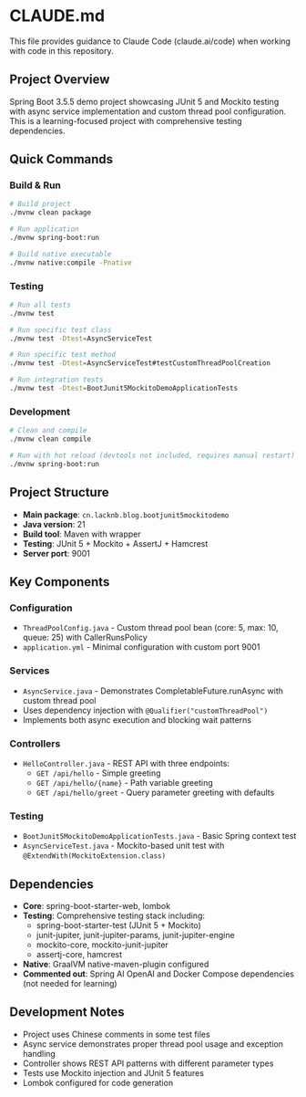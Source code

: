 # CLAUDE.md

This file provides guidance to Claude Code (claude.ai/code) when working with code in this repository.

## Project Overview
Spring Boot 3.5.5 demo project showcasing JUnit 5 and Mockito testing with async service implementation and custom thread pool configuration. This is a learning-focused project with comprehensive testing dependencies.

## Quick Commands

### Build & Run
```bash
# Build project
./mvnw clean package

# Run application
./mvnw spring-boot:run

# Build native executable
./mvnw native:compile -Pnative
```

### Testing
```bash
# Run all tests
./mvnw test

# Run specific test class
./mvnw test -Dtest=AsyncServiceTest

# Run specific test method
./mvnw test -Dtest=AsyncServiceTest#testCustomThreadPoolCreation

# Run integration tests
./mvnw test -Dtest=BootJunit5MockitoDemoApplicationTests
```

### Development
```bash
# Clean and compile
./mvnw clean compile

# Run with hot reload (devtools not included, requires manual restart)
./mvnw spring-boot:run
```

## Project Structure
- **Main package**: `cn.lacknb.blog.bootjunit5mockitodemo`
- **Java version**: 21
- **Build tool**: Maven with wrapper
- **Testing**: JUnit 5 + Mockito + AssertJ + Hamcrest
- **Server port**: 9001

## Key Components

### Configuration
- `ThreadPoolConfig.java` - Custom thread pool bean (core: 5, max: 10, queue: 25) with CallerRunsPolicy
- `application.yml` - Minimal configuration with custom port 9001

### Services
- `AsyncService.java` - Demonstrates CompletableFuture.runAsync with custom thread pool
- Uses dependency injection with `@Qualifier("customThreadPool")`
- Implements both async execution and blocking wait patterns

### Controllers
- `HelloController.java` - REST API with three endpoints:
  - `GET /api/hello` - Simple greeting
  - `GET /api/hello/{name}` - Path variable greeting
  - `GET /api/hello/greet` - Query parameter greeting with defaults

### Testing
- `BootJunit5MockitoDemoApplicationTests.java` - Basic Spring context test
- `AsyncServiceTest.java` - Mockito-based unit test with `@ExtendWith(MockitoExtension.class)`

## Dependencies
- **Core**: spring-boot-starter-web, lombok
- **Testing**: Comprehensive testing stack including:
  - spring-boot-starter-test (JUnit 5 + Mockito)
  - junit-jupiter, junit-jupiter-params, junit-jupiter-engine
  - mockito-core, mockito-junit-jupiter
  - assertj-core, hamcrest
- **Native**: GraalVM native-maven-plugin configured
- **Commented out**: Spring AI OpenAI and Docker Compose dependencies (not needed for learning)

## Development Notes
- Project uses Chinese comments in some test files
- Async service demonstrates proper thread pool usage and exception handling
- Controller shows REST API patterns with different parameter types
- Tests use Mockito injection and JUnit 5 features
- Lombok configured for code generation
